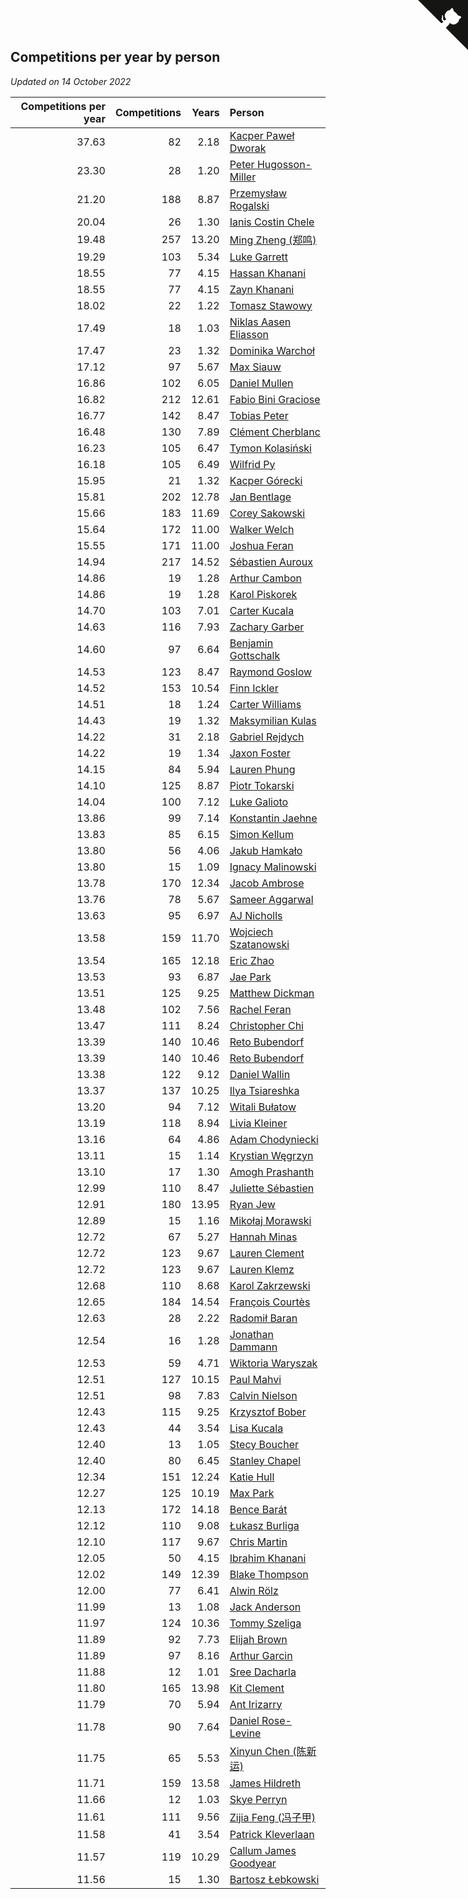 ## Competitions per year by person

*Updated on 14 October 2022*

| Competitions per year | Competitions | Years | Person |
| ---: | ---: | ---: | :--- |
| 37.63 | 82 | 2.18 | [Kacper Paweł Dworak](https://www.worldcubeassociation.org/persons/2020DWOR01) |
| 23.30 | 28 | 1.20 | [Peter Hugosson-Miller](https://www.worldcubeassociation.org/persons/2021HUGO01) |
| 21.20 | 188 | 8.87 | [Przemysław Rogalski](https://www.worldcubeassociation.org/persons/2013ROGA02) |
| 20.04 | 26 | 1.30 | [Ianis Costin Chele](https://www.worldcubeassociation.org/persons/2021CHEL01) |
| 19.48 | 257 | 13.20 | [Ming Zheng (郑鸣)](https://www.worldcubeassociation.org/persons/2009ZHEN11) |
| 19.29 | 103 | 5.34 | [Luke Garrett](https://www.worldcubeassociation.org/persons/2017GARR05) |
| 18.55 | 77 | 4.15 | [Hassan Khanani](https://www.worldcubeassociation.org/persons/2018KHAN26) |
| 18.55 | 77 | 4.15 | [Zayn Khanani](https://www.worldcubeassociation.org/persons/2018KHAN28) |
| 18.02 | 22 | 1.22 | [Tomasz Stawowy](https://www.worldcubeassociation.org/persons/2021STAW01) |
| 17.49 | 18 | 1.03 | [Niklas Aasen Eliasson](https://www.worldcubeassociation.org/persons/2021ELIA01) |
| 17.47 | 23 | 1.32 | [Dominika Warchoł](https://www.worldcubeassociation.org/persons/2021WARC01) |
| 17.12 | 97 | 5.67 | [Max Siauw](https://www.worldcubeassociation.org/persons/2017SIAU02) |
| 16.86 | 102 | 6.05 | [Daniel Mullen](https://www.worldcubeassociation.org/persons/2016MULL04) |
| 16.82 | 212 | 12.61 | [Fabio Bini Graciose](https://www.worldcubeassociation.org/persons/2010GRAC02) |
| 16.77 | 142 | 8.47 | [Tobias Peter](https://www.worldcubeassociation.org/persons/2014PETE03) |
| 16.48 | 130 | 7.89 | [Clément Cherblanc](https://www.worldcubeassociation.org/persons/2014CHER05) |
| 16.23 | 105 | 6.47 | [Tymon Kolasiński](https://www.worldcubeassociation.org/persons/2016KOLA02) |
| 16.18 | 105 | 6.49 | [Wilfrid Py](https://www.worldcubeassociation.org/persons/2016PYWI01) |
| 15.95 | 21 | 1.32 | [Kacper Górecki](https://www.worldcubeassociation.org/persons/2021GORE01) |
| 15.81 | 202 | 12.78 | [Jan Bentlage](https://www.worldcubeassociation.org/persons/2010BENT01) |
| 15.66 | 183 | 11.69 | [Corey Sakowski](https://www.worldcubeassociation.org/persons/2011SAKO01) |
| 15.64 | 172 | 11.00 | [Walker Welch](https://www.worldcubeassociation.org/persons/2011WELC01) |
| 15.55 | 171 | 11.00 | [Joshua Feran](https://www.worldcubeassociation.org/persons/2011FERA01) |
| 14.94 | 217 | 14.52 | [Sébastien Auroux](https://www.worldcubeassociation.org/persons/2008AURO01) |
| 14.86 | 19 | 1.28 | [Arthur Cambon](https://www.worldcubeassociation.org/persons/2021CAMB01) |
| 14.86 | 19 | 1.28 | [Karol Piskorek](https://www.worldcubeassociation.org/persons/2021PISK01) |
| 14.70 | 103 | 7.01 | [Carter Kucala](https://www.worldcubeassociation.org/persons/2015KUCA01) |
| 14.63 | 116 | 7.93 | [Zachary Garber](https://www.worldcubeassociation.org/persons/2014GARB01) |
| 14.60 | 97 | 6.64 | [Benjamin Gottschalk](https://www.worldcubeassociation.org/persons/2016GOTT01) |
| 14.53 | 123 | 8.47 | [Raymond Goslow](https://www.worldcubeassociation.org/persons/2014GOSL01) |
| 14.52 | 153 | 10.54 | [Finn Ickler](https://www.worldcubeassociation.org/persons/2012ICKL01) |
| 14.51 | 18 | 1.24 | [Carter Williams](https://www.worldcubeassociation.org/persons/2021WILL06) |
| 14.43 | 19 | 1.32 | [Maksymilian Kulas](https://www.worldcubeassociation.org/persons/2021KULA02) |
| 14.22 | 31 | 2.18 | [Gabriel Rejdych](https://www.worldcubeassociation.org/persons/2020REJD01) |
| 14.22 | 19 | 1.34 | [Jaxon Foster](https://www.worldcubeassociation.org/persons/2021FOST01) |
| 14.15 | 84 | 5.94 | [Lauren Phung](https://www.worldcubeassociation.org/persons/2016PHUN02) |
| 14.10 | 125 | 8.87 | [Piotr Tokarski](https://www.worldcubeassociation.org/persons/2013TOKA01) |
| 14.04 | 100 | 7.12 | [Luke Galioto](https://www.worldcubeassociation.org/persons/2015GALI02) |
| 13.86 | 99 | 7.14 | [Konstantin Jaehne](https://www.worldcubeassociation.org/persons/2015JAEH01) |
| 13.83 | 85 | 6.15 | [Simon Kellum](https://www.worldcubeassociation.org/persons/2016KELL12) |
| 13.80 | 56 | 4.06 | [Jakub Hamkało](https://www.worldcubeassociation.org/persons/2018HAMK01) |
| 13.80 | 15 | 1.09 | [Ignacy Malinowski](https://www.worldcubeassociation.org/persons/2021MALI02) |
| 13.78 | 170 | 12.34 | [Jacob Ambrose](https://www.worldcubeassociation.org/persons/2010AMBR01) |
| 13.76 | 78 | 5.67 | [Sameer Aggarwal](https://www.worldcubeassociation.org/persons/2017AGGA01) |
| 13.63 | 95 | 6.97 | [AJ Nicholls](https://www.worldcubeassociation.org/persons/2015NICH04) |
| 13.58 | 159 | 11.70 | [Wojciech Szatanowski](https://www.worldcubeassociation.org/persons/2011SZAT01) |
| 13.54 | 165 | 12.18 | [Eric Zhao](https://www.worldcubeassociation.org/persons/2010ZHAO19) |
| 13.53 | 93 | 6.87 | [Jae Park](https://www.worldcubeassociation.org/persons/2015PARK24) |
| 13.51 | 125 | 9.25 | [Matthew Dickman](https://www.worldcubeassociation.org/persons/2013DICK01) |
| 13.48 | 102 | 7.56 | [Rachel Feran](https://www.worldcubeassociation.org/persons/2015FERA01) |
| 13.47 | 111 | 8.24 | [Christopher Chi](https://www.worldcubeassociation.org/persons/2014CHIC01) |
| 13.39 | 140 | 10.46 | [Reto Bubendorf](https://www.worldcubeassociation.org/persons/2012BUBE01) |
| 13.39 | 140 | 10.46 | [Reto Bubendorf](https://www.worldcubeassociation.org/persons/2012BUBE01) |
| 13.38 | 122 | 9.12 | [Daniel Wallin](https://www.worldcubeassociation.org/persons/2013WALL03) |
| 13.37 | 137 | 10.25 | [Ilya Tsiareshka](https://www.worldcubeassociation.org/persons/2012TERE01) |
| 13.20 | 94 | 7.12 | [Witali Bułatow](https://www.worldcubeassociation.org/persons/2015BUAT01) |
| 13.19 | 118 | 8.94 | [Livia Kleiner](https://www.worldcubeassociation.org/persons/2013KLEI03) |
| 13.16 | 64 | 4.86 | [Adam Chodyniecki](https://www.worldcubeassociation.org/persons/2017CHOD02) |
| 13.11 | 15 | 1.14 | [Krystian Węgrzyn](https://www.worldcubeassociation.org/persons/2021WEGR01) |
| 13.10 | 17 | 1.30 | [Amogh Prashanth](https://www.worldcubeassociation.org/persons/2021PRAS01) |
| 12.99 | 110 | 8.47 | [Juliette Sébastien](https://www.worldcubeassociation.org/persons/2014SEBA01) |
| 12.91 | 180 | 13.95 | [Ryan Jew](https://www.worldcubeassociation.org/persons/2008JEWR01) |
| 12.89 | 15 | 1.16 | [Mikołaj Morawski](https://www.worldcubeassociation.org/persons/2021MORA01) |
| 12.72 | 67 | 5.27 | [Hannah Minas](https://www.worldcubeassociation.org/persons/2017MINA04) |
| 12.72 | 123 | 9.67 | [Lauren Clement](https://www.worldcubeassociation.org/persons/2013KLEM01) |
| 12.72 | 123 | 9.67 | [Lauren Klemz](https://www.worldcubeassociation.org/persons/2013KLEM01) |
| 12.68 | 110 | 8.68 | [Karol Zakrzewski](https://www.worldcubeassociation.org/persons/2014ZAKR01) |
| 12.65 | 184 | 14.54 | [François Courtès](https://www.worldcubeassociation.org/persons/2008COUR01) |
| 12.63 | 28 | 2.22 | [Radomił Baran](https://www.worldcubeassociation.org/persons/2020BARA02) |
| 12.54 | 16 | 1.28 | [Jonathan Dammann](https://www.worldcubeassociation.org/persons/2021DAMM01) |
| 12.53 | 59 | 4.71 | [Wiktoria Waryszak](https://www.worldcubeassociation.org/persons/2018WARY01) |
| 12.51 | 127 | 10.15 | [Paul Mahvi](https://www.worldcubeassociation.org/persons/2012MAHV01) |
| 12.51 | 98 | 7.83 | [Calvin Nielson](https://www.worldcubeassociation.org/persons/2014NIEL03) |
| 12.43 | 115 | 9.25 | [Krzysztof Bober](https://www.worldcubeassociation.org/persons/2013BOBE01) |
| 12.43 | 44 | 3.54 | [Lisa Kucala](https://www.worldcubeassociation.org/persons/2019KUCA01) |
| 12.40 | 13 | 1.05 | [Stecy Boucher](https://www.worldcubeassociation.org/persons/2021BOUC01) |
| 12.40 | 80 | 6.45 | [Stanley Chapel](https://www.worldcubeassociation.org/persons/2016CHAP04) |
| 12.34 | 151 | 12.24 | [Katie Hull](https://www.worldcubeassociation.org/persons/2010HULL01) |
| 12.27 | 125 | 10.19 | [Max Park](https://www.worldcubeassociation.org/persons/2012PARK03) |
| 12.13 | 172 | 14.18 | [Bence Barát](https://www.worldcubeassociation.org/persons/2008BARA01) |
| 12.12 | 110 | 9.08 | [Łukasz Burliga](https://www.worldcubeassociation.org/persons/2013BURL01) |
| 12.10 | 117 | 9.67 | [Chris Martin](https://www.worldcubeassociation.org/persons/2013MART03) |
| 12.05 | 50 | 4.15 | [Ibrahim Khanani](https://www.worldcubeassociation.org/persons/2018KHAN27) |
| 12.02 | 149 | 12.39 | [Blake Thompson](https://www.worldcubeassociation.org/persons/2010THOM03) |
| 12.00 | 77 | 6.41 | [Alwin Rölz](https://www.worldcubeassociation.org/persons/2016ROLZ01) |
| 11.99 | 13 | 1.08 | [Jack Anderson](https://www.worldcubeassociation.org/persons/2021ANDE05) |
| 11.97 | 124 | 10.36 | [Tommy Szeliga](https://www.worldcubeassociation.org/persons/2012SZEL01) |
| 11.89 | 92 | 7.73 | [Elijah Brown](https://www.worldcubeassociation.org/persons/2015BROW03) |
| 11.89 | 97 | 8.16 | [Arthur Garcin](https://www.worldcubeassociation.org/persons/2014GARC27) |
| 11.88 | 12 | 1.01 | [Sree Dacharla](https://www.worldcubeassociation.org/persons/2021DACH01) |
| 11.80 | 165 | 13.98 | [Kit Clement](https://www.worldcubeassociation.org/persons/2008CLEM01) |
| 11.79 | 70 | 5.94 | [Ant Irizarry](https://www.worldcubeassociation.org/persons/2016IRIZ02) |
| 11.78 | 90 | 7.64 | [Daniel Rose-Levine](https://www.worldcubeassociation.org/persons/2015ROSE01) |
| 11.75 | 65 | 5.53 | [Xinyun Chen (陈新运)](https://www.worldcubeassociation.org/persons/2017CHEN36) |
| 11.71 | 159 | 13.58 | [James Hildreth](https://www.worldcubeassociation.org/persons/2009HILD01) |
| 11.66 | 12 | 1.03 | [Skye Perryn](https://www.worldcubeassociation.org/persons/2021PERR02) |
| 11.61 | 111 | 9.56 | [Zijia Feng (冯子甲)](https://www.worldcubeassociation.org/persons/2013FENG02) |
| 11.58 | 41 | 3.54 | [Patrick Kleverlaan](https://www.worldcubeassociation.org/persons/2019KLEV01) |
| 11.57 | 119 | 10.29 | [Callum James Goodyear](https://www.worldcubeassociation.org/persons/2012GOOD02) |
| 11.56 | 15 | 1.30 | [Bartosz Łebkowski](https://www.worldcubeassociation.org/persons/2021LEBK01) |


<a href="https://github.com/JustinTimeCuber/wca_statistics" class="github-corner" aria-label="View source on Github"><svg width="80" height="80" viewBox="0 0 250 250" style="fill:#151513; color:#fff; position: absolute; top: 0; border: 0; right: 0;" aria-hidden="true"><path d="M0,0 L115,115 L130,115 L142,142 L250,250 L250,0 Z"></path><path d="M128.3,109.0 C113.8,99.7 119.0,89.6 119.0,89.6 C122.0,82.7 120.5,78.6 120.5,78.6 C119.2,72.0 123.4,76.3 123.4,76.3 C127.3,80.9 125.5,87.3 125.5,87.3 C122.9,97.6 130.6,101.9 134.4,103.2" fill="currentColor" style="transform-origin: 130px 106px;" class="octo-arm"></path><path d="M115.0,115.0 C114.9,115.1 118.7,116.5 119.8,115.4 L133.7,101.6 C136.9,99.2 139.9,98.4 142.2,98.6 C133.8,88.0 127.5,74.4 143.8,58.0 C148.5,53.4 154.0,51.2 159.7,51.0 C160.3,49.4 163.2,43.6 171.4,40.1 C171.4,40.1 176.1,42.5 178.8,56.2 C183.1,58.6 187.2,61.8 190.9,65.4 C194.5,69.0 197.7,73.2 200.1,77.6 C213.8,80.2 216.3,84.9 216.3,84.9 C212.7,93.1 206.9,96.0 205.4,96.6 C205.1,102.4 203.0,107.8 198.3,112.5 C181.9,128.9 168.3,122.5 157.7,114.1 C157.9,116.9 156.7,120.9 152.7,124.9 L141.0,136.5 C139.8,137.7 141.6,141.9 141.8,141.8 Z" fill="currentColor" class="octo-body"></path></svg></a><style>.github-corner:hover .octo-arm{animation:octocat-wave 560ms ease-in-out}@keyframes octocat-wave{0%,100%{transform:rotate(0)}20%,60%{transform:rotate(-25deg)}40%,80%{transform:rotate(10deg)}}@media (max-width:500px){.github-corner:hover .octo-arm{animation:none}.github-corner .octo-arm{animation:octocat-wave 560ms ease-in-out}}</style>
